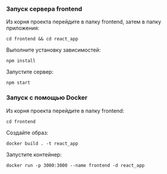 ### Запуск сервера frontend
Из корня проекта перейдите в папку frontend, затем в папку приложения:
```
cd frontend && cd react_app
```
Выполните установку зависимостей:
```
npm install
```
Запустите сервер:
```
npm start
```
### Запуск с помощью Docker
Из корня проекта перейдите в папку frontend:
```
cd frontend
```
Создайте образ:
```
docker build . -t react_app
```
Запустите контейнер:
```
docker run -p 3000:3000 --name frontend -d react_app
```

